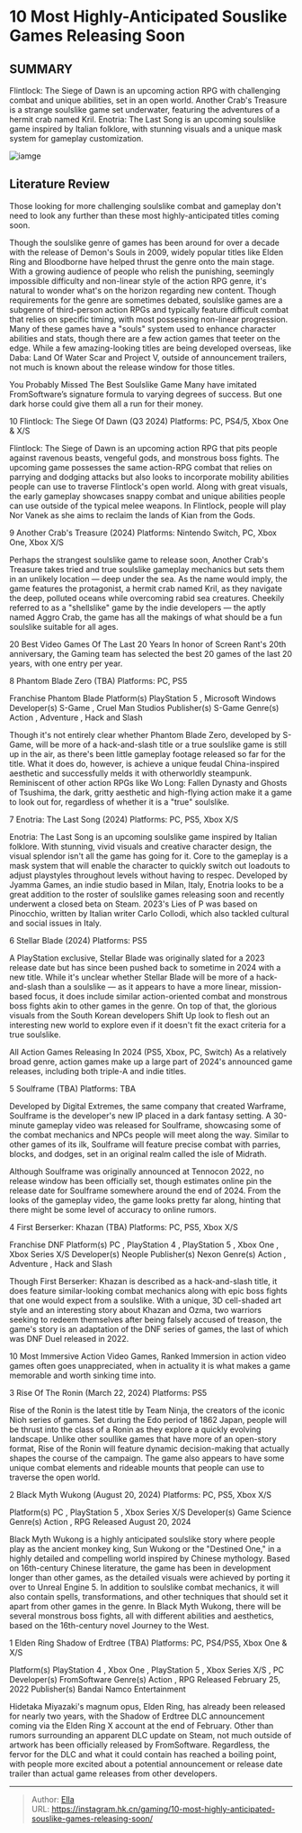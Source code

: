 # 10 Most Highly-Anticipated Souslike Games Releasing Soon


## SUMMARY 


Flintlock: The Siege of Dawn
 is an upcoming action RPG with challenging combat and unique abilities, set in an open world. 
Another Crab&#39;s Treasure
 is a strange soulslike game set underwater, featuring the adventures of a hermit crab named Kril. 
Enotria: The Last Song
 is an upcoming soulslike game inspired by Italian folklore, with stunning visuals and a unique mask system for gameplay customization. 

![iamge](https://static1.srcdn.com/wordpress/wp-content/uploads/2024/01/knight-from-elden-ring-shadow-of-erdtree-with-black-myth-wukong.jpg)

## Literature Review

Those looking for more challenging soulslike combat and gameplay don&#39;t need to look any further than these most highly-anticipated titles coming soon.




Though the soulslike genre of games has been around for over a decade with the release of Demon&#39;s Souls in 2009, widely popular titles like Elden Ring and Bloodborne have helped thrust the genre onto the main stage. With a growing audience of people who relish the punishing, seemingly impossible difficulty and non-linear style of the action RPG genre, it&#39;s natural to wonder what&#39;s on the horizon regarding new content.
Though requirements for the genre are sometimes debated, soulslike games are a subgenre of third-person action RPGs and typically feature difficult combat that relies on specific timing, with most possessing non-linear progression. Many of these games have a &#34;souls&#34; system used to enhance character abilities and stats, though there are a few action games that teeter on the edge. While a few amazing-looking titles are being developed overseas, like Daba: Land Of Water Scar and Project V, outside of announcement trailers, not much is known about the release window for those titles.
            
 
 You Probably Missed The Best Soulslike Game 
Many have imitated FromSoftware’s signature formula to varying degrees of success. But one dark horse could give them all a run for their money.












 








 10  Flintlock: The Siege Of Dawn (Q3 2024) 
Platforms: PC, PS4/5, Xbox One &amp; X/S


 







Flintlock: The Siege of Dawn is an upcoming action RPG that pits people against ravenous beasts, vengeful gods, and monstrous boss fights. The upcoming game possesses the same action-RPG combat that relies on parrying and dodging attacks but also looks to incorporate mobility abilities people can use to traverse Flintlock&#39;s open world. Along with great visuals, the early gameplay showcases snappy combat and unique abilities people can use outside of the typical melee weapons. In Flintlock, people will play Nor Vanek as she aims to reclaim the lands of Kian from the Gods.





 9  Another Crab&#39;s Treasure (2024) 
Platforms: Nintendo Switch, PC, Xbox One, Xbox X/S
        

Perhaps the strangest soulslike game to release soon, Another Crab&#39;s Treasure takes tried and true soulslike gameplay mechanics but sets them in an unlikely location — deep under the sea. As the name would imply, the game features the protagonist, a hermit crab named Kril, as they navigate the deep, polluted oceans while overcoming rabid sea creatures. Cheekily referred to as a &#34;shellslike&#34; game by the indie developers — the aptly named Aggro Crab, the game has all the makings of what should be a fun soulslike suitable for all ages.
            
 
 20 Best Video Games Of The Last 20 Years 
In honor of Screen Rant&#39;s 20th anniversary, the Gaming team has selected the best 20 games of the last 20 years, with one entry per year.








 8  Phantom Blade Zero (TBA) 
Platforms: PC, PS5
        

   


  Franchise    Phantom Blade     Platform(s)    PlayStation 5 , Microsoft Windows     Developer(s)    S-Game , Cruel Man Studios     Publisher(s)    S-Game     Genre(s)    Action , Adventure , Hack and Slash    


Though it&#39;s not entirely clear whether Phantom Blade Zero, developed by S-Game, will be more of a hack-and-slash title or a true soulslike game is still up in the air, as there&#39;s been little gameplay footage released so far for the title. What it does do, however, is achieve a unique feudal China-inspired aesthetic and successfully melds it with otherworldly steampunk. Reminiscent of other action RPGs like Wo Long: Fallen Dynasty and Ghosts of Tsushima, the dark, gritty aesthetic and high-flying action make it a game to look out for, regardless of whether it is a &#34;true&#34; soulslike.





 7  Enotria: The Last Song (2024) 
Platforms: PC, PS5, Xbox X/S


 







Enotria: The Last Song is an upcoming soulslike game inspired by Italian folklore. With stunning, vivid visuals and creative character design, the visual splendor isn&#39;t all the game has going for it. Core to the gameplay is a mask system that will enable the character to quickly switch out loadouts to adjust playstyles throughout levels without having to respec. Developed by Jyamma Games, an indie studio based in Milan, Italy, Enotria looks to be a great addition to the roster of soulslike games releasing soon and recently underwent a closed beta on Steam.
2023&#39;s Lies of P was based on Pinocchio, written by Italian writer Carlo Collodi, which also tackled cultural and social issues in Italy.







 6  Stellar Blade (2024) 
Platforms: PS5
        

A PlayStation exclusive, Stellar Blade was originally slated for a 2023 release date but has since been pushed back to sometime in 2024 with a new title. While it&#39;s unclear whether Stellar Blade will be more of a hack-and-slash than a soulslike — as it appears to have a more linear, mission-based focus, it does include similar action-oriented combat and monstrous boss fights akin to other games in the genre. On top of that, the glorious visuals from the South Korean developers Shift Up look to flesh out an interesting new world to explore even if it doesn&#39;t fit the exact criteria for a true soulslike.
            
 
 All Action Games Releasing In 2024 (PS5, Xbox, PC, Switch) 
As a relatively broad genre, action games make up a large part of 2024&#39;s announced game releases, including both triple-A and indie titles.








 5  Soulframe (TBA) 
Platforms: TBA
        

Developed by Digital Extremes, the same company that created Warframe, Soulframe is the developer&#39;s new IP placed in a dark fantasy setting. A 30-minute gameplay video was released for Soulframe, showcasing some of the combat mechanics and NPCs people will meet along the way. Similar to other games of its ilk, Soulframe will feature precise combat with parries, blocks, and dodges, set in an original realm called the isle of Midrath.


Although Soulframe was originally announced at Tennocon 2022, no release window has been officially set, though estimates online pin the release date for Soulframe somewhere around the end of 2024. From the looks of the gameplay video, the game looks pretty far along, hinting that there might be some level of accuracy to online rumors.





 4  First Berserker: Khazan (TBA) 
Platforms: PC, PS5, Xbox X/S
        

   


  Franchise    DNF     Platform(s)    PC , PlayStation 4 , PlayStation 5 , Xbox One , Xbox Series X/S     Developer(s)    Neople     Publisher(s)    Nexon     Genre(s)    Action , Adventure , Hack and Slash    


Though First Berserker: Khazan is described as a hack-and-slash title, it does feature similar-looking combat mechanics along with epic boss fights that one would expect from a soulslike. With a unique, 3D cell-shaded art style and an interesting story about Khazan and Ozma, two warriors seeking to redeem themselves after being falsely accused of treason, the game&#39;s story is an adaptation of the DNF series of games, the last of which was DNF Duel released in 2022.
            
 
 10 Most Immersive Action Video Games, Ranked 
Immersion in action video games often goes unappreciated, when in actuality it is what makes a game memorable and worth sinking time into.








 3  Rise Of The Ronin (March 22, 2024) 
Platforms: PS5
        

Rise of the Ronin is the latest title by Team Ninja, the creators of the iconic Nioh series of games. Set during the Edo period of 1862 Japan, people will be thrust into the class of a Ronin as they explore a quickly evolving landscape. Unlike other soullike games that have more of an open-story format, Rise of the Ronin will feature dynamic decision-making that actually shapes the course of the campaign. The game also appears to have some unique combat elements and rideable mounts that people can use to traverse the open world.







 2  Black Myth Wukong (August 20, 2024) 
Platforms: PC, PS5, Xbox X/S


 







   


  Platform(s)    PC , PlayStation 5 , Xbox Series X/S     Developer(s)    Game Science     Genre(s)    Action , RPG     Released    August 20, 2024    


Black Myth Wukong is a highly anticipated soulslike story where people play as the ancient monkey king, Sun Wukong or the &#34;Destined One,&#34; in a highly detailed and compelling world inspired by Chinese mythology. Based on 16th-century Chinese literature, the game has been in development longer than other games, as the detailed visuals were achieved by porting it over to Unreal Engine 5. In addition to soulslike combat mechanics, it will also contain spells, transformations, and other techniques that should set it apart from other games in the genre.
In Black Myth Wukong, there will be several monstrous boss fights, all with different abilities and aesthetics, based on the 16th-century novel Journey to the West.







 1  Elden Ring Shadow of Erdtree (TBA) 
Platforms: PC, PS4/PS5, Xbox One &amp; X/S
        

   


  Platform(s)    PlayStation 4 , Xbox One , PlayStation 5 , Xbox Series X/S , PC     Developer(s)    FromSoftware     Genre(s)    Action , RPG     Released    February 25, 2022     Publisher(s)    Bandai Namco Entertainment    


Hidetaka Miyazaki&#39;s magnum opus, Elden Ring, has already been released for nearly two years, with the Shadow of Erdtree DLC announcement coming via the Elden Ring X account at the end of February. Other than rumors surrounding an apparent DLC update on Steam, not much outside of artwork has been officially released by FromSoftware. Regardless, the fervor for the DLC and what it could contain has reached a boiling point, with people more excited about a potential announcement or release date trailer than actual game releases from other developers.


---

> Author: [Ella](https://instagram.hk.cn/)  
> URL: https://instagram.hk.cn/gaming/10-most-highly-anticipated-souslike-games-releasing-soon/  

